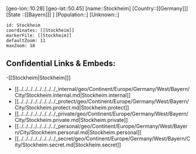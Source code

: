 ﻿---
location: [50.45,10.28]
mapzoom: [7,12] 
mapmarker: city 
type: City
tags:
- geo/City


SpocWebEntityId: 34575
isDeleted: false
confidential: public

---
[geo-lon::10.28]
[geo-lat::50.45]
[name::Stockheim]
[Country::[[Germany]]]
[State ::[[Bayern]]] ]
[Population::]
[Unknown::]


```leaflet
id: Stockheim
coordinates: [[Stockheim]]
markerFile: [[Stockheim]]
defaultZoom: 11 
maxZoom: 18
```


## Confidential Links & Embeds: 
-[[Stockheim|Stockheim]]] 
- [[../../../../../../../../_internal/geo/Continent/Europe/Germany/West/Bayern/City/Stockheim.internal.md|Stockheim.internal]] 
- [[../../../../../../../../_protect/geo/Continent/Europe/Germany/West/Bayern/City/Stockheim.protect.md|Stockheim.protect]] 
- [[../../../../../../../../_private/geo/Continent/Europe/Germany/West/Bayern/City/Stockheim.private.md|Stockheim.private]] 
- [[../../../../../../../../_personal/geo/Continent/Europe/Germany/West/Bayern/City/Stockheim.personal.md|Stockheim.personal]] 
- [[../../../../../../../../_secret/geo/Continent/Europe/Germany/West/Bayern/City/Stockheim.secret.md|Stockheim.secret]] 
